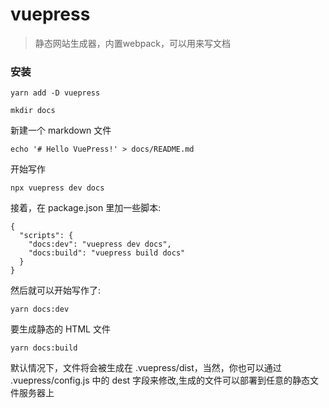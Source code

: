 # vuepress

> 静态网站生成器，内置webpack，可以用来写文档

### 安装

```
yarn add -D vuepress
```



```
mkdir docs
```
新建一个 markdown 文件

```
echo '# Hello VuePress!' > docs/README.md
```
开始写作
```
npx vuepress dev docs
```
接着，在 package.json 里加一些脚本:

```
{
  "scripts": {
    "docs:dev": "vuepress dev docs",
    "docs:build": "vuepress build docs"
  }
}
```
然后就可以开始写作了:

```
yarn docs:dev
```
要生成静态的 HTML 文件

```
yarn docs:build 
```
默认情况下，文件将会被生成在 .vuepress/dist，当然，你也可以通过 .vuepress/config.js 中的 dest 字段来修改,生成的文件可以部署到任意的静态文件服务器上
